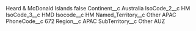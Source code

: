 <?xml version="1.0" encoding="UTF-8"?>
<CustomMetadata xmlns="http://soap.sforce.com/2006/04/metadata" xmlns:xsi="http://www.w3.org/2001/XMLSchema-instance" xmlns:xsd="http://www.w3.org/2001/XMLSchema">
    <label>Heard &amp; McDonald Islands</label>
    <protected>false</protected>
    <values>
        <field>Continent__c</field>
        <value xsi:type="xsd:string">Australia</value>
    </values>
    <values>
        <field>IsoCode_2__c</field>
        <value xsi:type="xsd:string">HM</value>
    </values>
    <values>
        <field>IsoCode_3__c</field>
        <value xsi:type="xsd:string">HMD</value>
    </values>
    <values>
        <field>Isocode__c</field>
        <value xsi:type="xsd:string">HM</value>
    </values>
    <values>
        <field>Named_Territory__c</field>
        <value xsi:type="xsd:string">Other APAC</value>
    </values>
    <values>
        <field>PhoneCode__c</field>
        <value xsi:type="xsd:string">672</value>
    </values>
    <values>
        <field>Region__c</field>
        <value xsi:type="xsd:string">APAC</value>
    </values>
    <values>
        <field>SubTerritory__c</field>
        <value xsi:type="xsd:string">Other AUZ</value>
    </values>
</CustomMetadata>
